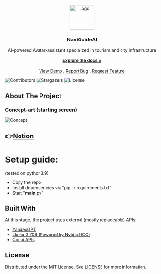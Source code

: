 <br/>
<p align="center">
  <a href="https://github.com/pyramidheadshark/NaviGuideAI">
    <img src="https://i.postimg.cc/rFg8f7h1/rounded-logo-large.png" alt="Logo" width="80" height="80">
  </a>

  <h3 align="center">NaviGuideAI</h3>

  <p align="center">
     AI-powered Avatar-assistant specialized in tourism and city infrastructure
    <br/>
    <br/>
    <a href="https://github.com/pyramidheadshark/NaviGuideAI"><strong>Explore the docs »</strong></a>
    <br/>
    <br/>
    <a href="https://github.com/pyramidheadshark/NaviGuideAI">View Demo</a>
    .
    <a href="https://github.com/pyramidheadshark/NaviGuideAI/issues">Report Bug</a>
    .
    <a href="https://github.com/pyramidheadshark/NaviGuideAI/issues">Request Feature</a>
  </p>
</p>

![Contributors](https://img.shields.io/github/contributors/pyramidheadshark/NaviGuideAI?color=dark-green) ![Stargazers](https://img.shields.io/github/stars/pyramidheadshark/NaviGuideAI?style=social) ![License](https://img.shields.io/github/license/pyramidheadshark/NaviGuideAI) 

## About The Project

### Concept-art (starting screen)
![Concept](https://i.postimg.cc/pVK2hg6t/2024-03-14-154421126.png)
## 👉[Notion](https://luminous-hawthorn-7b3.notion.site/26f62f311f1946e0a2cce8aa7a23d6ca?pvs=4)

# Setup guide:
(tested on python3.9)
* Copy the repo
* Install dependencies via "pip -r requirements.txt"
* Start "__main__.py"

## Built With

At this stage, the project uses external (mostly replaceable) APIs:

* [YandexGPT](https://github.com/yandex/YaLM-100B)
* [Llama 2 70B (Powered by Nvidia NGC)](https://catalog.ngc.nvidia.com/orgs/nvidia/teams/ai-foundation/models/llama2-70b)
* [Coqui APIs](https://github.com/coqui-ai)

## License

Distributed under the MIT License. See [LICENSE](https://github.com/pyramidheadshark/NaviGuideAI/blob/main/LICENSE.md) for more information.
